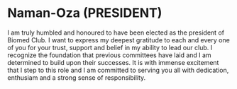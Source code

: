 # Naman-Oza (PRESIDENT)
I am truly humbled and honoured to have been elected as the president of Biomed Club. I want to express my deepest gratitude to each and every one of you for your trust, support and belief in my ability to lead our club. I recognize the foundation that previous committees have laid and I am determined to build upon their successes. It is with immense excitement that I step to this role and I am committed to serving you all with dedication, enthusiam and a strong sense of responsibility.

